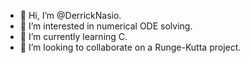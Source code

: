 - 👋 Hi, I’m @DerrickNasio.
- 👀 I’m interested in numerical ODE solving.
- 🌱 I’m currently learning C.
- 💞️ I’m looking to collaborate on a Runge-Kutta project.
<!--- 📫 How to reach me ... --->

<!---
DerrickNasio/DerrickNasio is a ✨ special ✨ repository because its `README.md` (this file) appears on your GitHub profile.
You can click the Preview link to take a look at your changes.
--->
